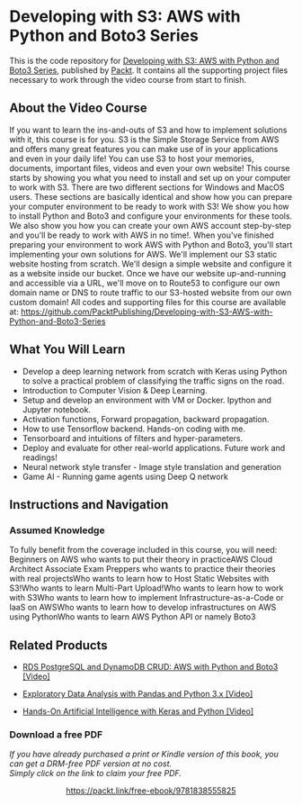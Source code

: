 # Developing with S3: AWS with Python and Boto3 Series
This is the code repository for [Developing with S3: AWS with Python and Boto3 Series](https://www.packtpub.com/application-development/hands-artificial-intelligence-keras-and-python-video?utm_source=github&utm_medium=repository&utm_campaign=9781838557829), published by [Packt](https://www.packtpub.com/?utm_source=github). It contains all the supporting project files necessary to work through the video course from start to finish.
## About the Video Course
If you want to learn the ins-and-outs of S3 and how to implement solutions with it, this course is for you.
S3 is the Simple Storage Service from AWS and offers many great features you can make use of in your applications and even in your daily life! You can use S3 to host your memories, documents, important files, videos and even your own website!
This course starts by showing you what you need to install and set up on your computer to work with S3. There are two different sections for Windows and MacOS users. These sections are basically identical and show how you can prepare your computer environment to be ready to work with S3! We show you how to install Python and Boto3 and configure your environments for these tools. We also show you how you can create your own AWS account step-by-step and you'll be ready to work with AWS in no time!. When you've finished preparing your environment to work AWS with Python and Boto3, you'll start implementing your own solutions for AWS.
We'll implement our S3 static website hosting from scratch. We'll design a simple website and configure it as a website inside our bucket. Once we have our website up-and-running and accessible via a URL, we'll move on to Route53 to configure our own domain name or DNS to route traffic to our S3-hosted website from our own custom domain!
All codes and supporting files for this course are available at: https://github.com/PacktPublishing/Developing-with-S3-AWS-with-Python-and-Boto3-Series

<H2>What You Will Learn</H2>
<DIV class=book-info-will-learn-text>
<UL>
<LI>Develop a deep learning network from scratch with Keras using Python to solve a practical problem of classifying the traffic signs on the road. 
<LI>Introduction to Computer Vision &amp; Deep Learning. 
<LI>Setup and develop an environment with VM or Docker. Ipython and Jupyter notebook. 
<LI>Activation functions, Forward propagation, backward propagation. 
<LI>How to use Tensorflow backend. Hands-on coding with me. 
<LI>Tensorboard and intuitions of filters and hyper-parameters. 
<LI>Deploy and evaluate for other real-world applications. Future work and readings! 
<LI>Neural network style transfer - Image style translation and generation 
<LI>Game AI - Running game agents using Deep Q network </LI></UL></DIV>

## Instructions and Navigation
### Assumed Knowledge
To fully benefit from the coverage included in this course, you will need:<br/>
Beginners on AWS who wants to put their theory in practiceAWS Cloud Architect Associate Exam Preppers who wants to practice their theories with real projectsWho wants to learn how to Host Static Websites with S3!Who wants to learn Multi-Part Upload!Who wants to learn how to work with S3Who wants to learn how to implement Infrastructure-as-a-Code or IaaS on AWSWho wants to learn how to develop infrastructures on AWS using PythonWho wants to learn AWS Python API or namely Boto3


## Related Products
* [RDS PostgreSQL and DynamoDB CRUD: AWS with Python and Boto3 [Video]](https://www.packtpub.com/application-development/hands-artificial-intelligence-keras-and-python-video?utm_source=github&utm_medium=repository&utm_campaign=9781838557829)

* [Exploratory Data Analysis with Pandas and Python 3.x [Video]](https://www.packtpub.com/application-development/hands-artificial-intelligence-keras-and-python-video?utm_source=github&utm_medium=repository&utm_campaign=9781838557829)

* [Hands-On Artificial Intelligence with Keras and Python [Video]](https://www.packtpub.com/application-development/hands-artificial-intelligence-keras-and-python-video?utm_source=github&utm_medium=repository&utm_campaign=9781838557829)

### Download a free PDF

 <i>If you have already purchased a print or Kindle version of this book, you can get a DRM-free PDF version at no cost.<br>Simply click on the link to claim your free PDF.</i>
<p align="center"> <a href="https://packt.link/free-ebook/9781838555825">https://packt.link/free-ebook/9781838555825 </a> </p>